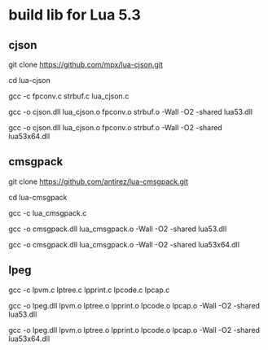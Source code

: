 
# build lib for Lua 5.3

## cjson

git clone https://github.com/mpx/lua-cjson.git

cd lua-cjson

gcc -c fpconv.c strbuf.c lua_cjson.c

gcc -o cjson.dll lua_cjson.o fpconv.o strbuf.o -Wall -O2 -shared lua53.dll

gcc -o cjson.dll lua_cjson.o fpconv.o strbuf.o -Wall -O2 -shared lua53x64.dll

## cmsgpack

git clone https://github.com/antirez/lua-cmsgpack.git

cd lua-cmsgpack

gcc -c lua_cmsgpack.c

gcc -o cmsgpack.dll lua_cmsgpack.o  -Wall -O2 -shared lua53.dll

gcc -o cmsgpack.dll lua_cmsgpack.o  -Wall -O2 -shared lua53x64.dll

## lpeg

gcc -c lpvm.c lptree.c lpprint.c lpcode.c lpcap.c

gcc -o lpeg.dll lpvm.o lptree.o lpprint.o lpcode.o lpcap.o -Wall -O2 -shared lua53.dll

gcc -o lpeg.dll lpvm.o lptree.o lpprint.o lpcode.o lpcap.o -Wall -O2 -shared lua53x64.dll